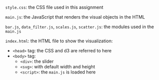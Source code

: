 `style.css`: the CSS file used in this assignment

`main.js`: the JavaScript that renders the visual objects in the HTML

`bar.js`, `data_filter.js`, `scales.js`, `scatter.js`: the modules used in the `main.js`

`index.html`: the HTML file to show the visualization: 
- `<head>` tag: the CSS and d3 are referred to here
- `<body>` tag:
    * `<div>`: the slider
    * `<svg>`: with default width and height
    * `<script>`: the `main.js` is loaded here
